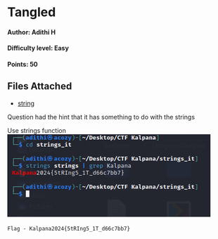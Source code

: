 # Tangled
#### Author: Adithi H
#### Difficulty level: Easy
#### Points: 50

## Files Attached 
* [string](/Tangled/strings)

Question had the hint that it has something to do with the strings 

Use strings function
![strings](https://github.com/IEEE-PESIT-Student-Branch/kalpana2024/blob/116bb5017a99ec2e3fc42e90d04ea5d8befc864d/Kalpana2024-Magical-Contest-Official-Writeups/z_images/strings.png)

`Flag - Kalpana2024{5tRIng5_1T_d66c7bb7}`
